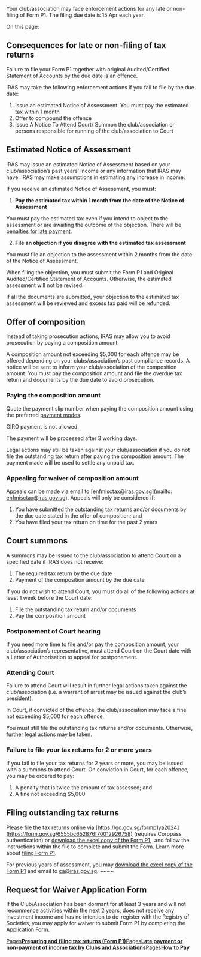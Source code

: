 Your club/association may face enforcement actions for any late or non-filing of Form P1. The filing due date is 15 Apr each year.

On this page:

## Consequences for late or non-filing of tax returns

Failure to file your Form P1 together with original Audited/Certified Statement of Accounts by the due date is an offence.

IRAS may take the following enforcement actions if you fail to file by the due date:

1. Issue an estimated Notice of Assessment. You must pay the estimated tax within 1 month
2. Offer to compound the offence
3. Issue A Notice To Attend Court/ Summon the club/association or persons responsible for running of the club/association to Court

## Estimated Notice of Assessment

IRAS may issue an estimated Notice of Assessment based on your club/association’s past years’ income or any information that IRAS may have. IRAS may make assumptions in estimating any increase in income.

If you receive an estimated Notice of Assessment, you must:

1. **Pay the estimated tax within 1 month from the date of the Notice of Assessment**

You must pay the estimated tax even if you intend to object to the assessment or are awaiting the outcome of the objection. There will be [penalties for late payment](https://www.iras.gov.sg/taxes/other-taxes/bodiesofpersons/paying-taxes-or-claiming-refunds/Late-payment-or-non-payment-of-income-tax-by-Clubs-and-Associations).

2. **File an objection if you disagree with the estimated tax assessment**

You must file an objection to the assessment within 2 months from the date of the Notice of Assessment.



When filing the objection, you must submit
    the Form P1 and Original Audited/Certified Statement of Accounts. Otherwise, the estimated assessment will not be revised.



If all the documents are submitted, your objection to the estimated tax assessment will be reviewed and excess
    tax paid will be refunded.

## Offer of composition

Instead of taking prosecution actions, IRAS may allow you to avoid prosecution by paying a composition amount.

A composition amount not exceeding $5,000 for each offence may be offered depending on your clubs/association’s past compliance records. A notice will be sent to inform your club/association of the composition amount. You must pay the composition
amount and file the overdue tax return and documents by the due date to avoid prosecution.

### Paying the composition amount

Quote the payment slip number when paying the composition amount using the preferred [payment modes](https://www.iras.gov.sg/taxes/other-taxes/bodiesofpersons/paying-taxes-or-claiming-refunds/how-to-pay).

GIRO payment is not allowed.

The payment will be processed after 3 working days.

Legal actions may still be taken against your club/association if you do not file the outstanding tax return after paying the composition amount. The payment made will be used to settle any unpaid tax.

### Appealing for waiver of composition amount

Appeals can be made via email to [enfmisctax@iras.gov.sg](mailto: enfmisctax@iras.gov.sg). Appeals will only be considered if:

1. You have submitted the outstanding tax returns and/or documents by the due date stated in the offer of composition; and
2. You have filed your tax return on time for the past 2 years

## Court summons

A summons may be issued to the club/association to attend Court on a specified date if IRAS does not receive:

1. The required tax return by the due date
2. Payment of the composition amount by the due date

If you do not wish to attend Court, you must do all of the following actions at least 1 week before the Court date:

1. File the outstanding tax return and/or documents
2. Pay the composition amount

### Postponement of Court hearing

If you need more time to file and/or pay the composition amount, your club/association’s representative, must attend Court on the Court date with a Letter of Authorisation to appeal for postponement.

### Attending Court

Failure to attend Court will result in further legal actions taken against the club/association (i.e. a warrant of arrest may be issued against the club’s president).

In Court, if convicted of the offence, the club/association may face a fine not exceeding $5,000 for each offence.

You must still file the outstanding tax returns and/or documents. Otherwise, further legal actions may be taken.

### Failure to file your tax returns for 2 or more years

If you fail to file your tax returns for 2 years or more, you may be issued with a summons to attend Court. On conviction in Court, for each offence, you may be ordered to pay:

1. A penalty that is twice the amount of tax assessed; and
2. A fine not exceeding $5,000

## Filing outstanding tax returns

Please file the tax returns online via [https://go.gov.sg/formp1ya2024](https://form.gov.sg/6555bc652876f70012926758) (requires Corppass authentication) or [download the excel copy of the Form P1](https://www.iras.gov.sg/quick-links/forms/other-taxes-and-services/clubs-and-associations),  and follow the instructions within the file to complete and submit the Form. Learn more about [filing Form P1](https://www.iras.gov.sg/taxes/other-taxes/clubs-associations/filing-clubs-and-associations-income-tax/filing-tax-returns-(form-p1)-).

For previous years of assessment, you may [download the excel copy of the Form P1](https://www.iras.gov.sg/quick-links/forms/other-taxes-and-services/clubs-and-associations) and email to ca@iras.gov.sg. ~~~~

## Request for Waiver Application Form

If the Club/Association has been dormant for at least 3 years and will not recommence activities within the next 2 years, does not receive any investment income and has no intention to de-register with the Registry of Societies, you may apply for waiver
to submit Form P1 by completing the [Application Form](https://www.iras.gov.sg/quick-links/forms/other-taxes-and-services/clubs-and-associations).

[Pages**Preparing and filing tax returns (Form P1)**](https://www.iras.gov.sg/taxes/other-taxes/clubs-associations/filing-clubs-and-associations-income-tax/filing-tax-returns-(form-p1)-)[Pages**Late payment or non-payment of income tax by Clubs and Associations**](https://www.iras.gov.sg/taxes/other-taxes/bodiesofpersons/paying-taxes-or-claiming-refunds/Late-payment-or-non-payment-of-income-tax-by-Clubs-and-Associations)[Pages**How to Pay**](https://www.iras.gov.sg/taxes/other-taxes/bodiesofpersons/paying-taxes-or-claiming-refunds/how-to-pay)